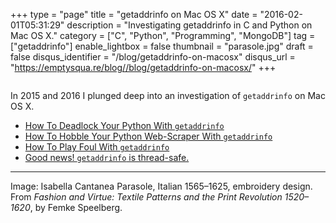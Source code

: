+++
type = "page"
title = "getaddrinfo on Mac OS X"
date = "2016-02-01T05:31:29"
description = "Investigating getaddrinfo in C and Python on Mac OS X."
category = ["C", "Python", "Programming", "MongoDB"]
tag = ["getaddrinfo"]
enable_lightbox = false
thumbnail = "parasole.jpg"
draft = false
disqus_identifier = "/blog/getaddrinfo-on-macosx"
disqus_url = "https://emptysqua.re/blog//blog/getaddrinfo-on-macosx/"
+++

<p><img alt="" src="parasole.jpg" /></p>
<p>In 2015 and 2016 I plunged deep into an investigation of <code>getaddrinfo</code> on Mac OS X.</p>
<ul>
<li><a href="/getaddrinfo-deadlock/">How To Deadlock Your Python With <code>getaddrinfo</code></a></li>
<li><a href="/mac-python-getaddrinfo-queueing/">How To Hobble Your Python Web-Scraper With <code>getaddrinfo</code></a></li>
<li><a href="/asyncio-getaddrinfo-short-circuit/">How To Play Foul With <code>getaddrinfo</code></a></li>
<li><a href="/getaddrinfo-cpython-mac-and-bsd">Good news! <code>getaddrinfo</code> is thread-safe.</a></li>
</ul>
<hr />
<p>Image: Isabella Cantanea Parasole, Italian 1565&ndash;1625, embroidery design. From <em>Fashion and Virtue: Textile Patterns and the Print Revolution 1520&ndash;1620</em>, by Femke Speelberg.</p>
